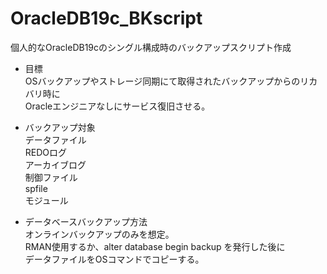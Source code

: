 # OracleDB19c_BKscript
個人的なOracleDB19cのシングル構成時のバックアップスクリプト作成

- 目標  
OSバックアップやストレージ同期にて取得されたバックアップからのリカバリ時に  
Oracleエンジニアなしにサービス復旧させる。  

- バックアップ対象  
 データファイル  
 REDOログ  
 アーカイブログ  
 制御ファイル  
 spfile  
 モジュール  

- データベースバックアップ方法  
 オンラインバックアップのみを想定。  
 RMAN使用するか、alter database begin backup を発行した後に  
 データファイルをOSコマンドでコピーする。  
